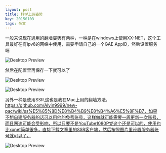 ```yaml
---
layout: post
title: 科学上网姿势
key: 20150103
tags: 杂文
---
```

一般来说现在通用的翻墙姿势有两种，一种是在windows上使用XX-NET，这个工具最好在有ipv6的网络中使用，需要申请自己的一个GAE AppID，然后设置服务端

![Desktop Preview](https://raw.githubusercontent.com/la0s/la0s.github.io/master/screenshots/20180502.1.png)

然后在配置里再保存一下就可以了

![Desktop Preview](https://raw.githubusercontent.com/la0s/la0s.github.io/master/screenshots/20180502.2.png)

![Desktop Preview](https://raw.githubusercontent.com/la0s/la0s.github.io/master/screenshots/20180502.3.png)

另外一种是使用SSR,这也是我在Mac上用的翻墙方法，https://github.com/Alvin9999/new-pac/wiki/ss%E5%85%8D%E8%B4%B9%E8%B4%A6%E5%8F%B7，如果不想自建服务器的话可以用他的免费账号，这样做就可能需要一周更新一次账号，而且网速可能会受影响，所以只要不是YouTube1080P党这个还是可以的，使用也比xxnet简单很多，直接下载文章里的SSR客户端，然后按照图片里设置服务器账号就可以了。

![Desktop Preview](https://raw.githubusercontent.com/la0s/la0s.github.io/master/screenshots/20180502.4.png)
